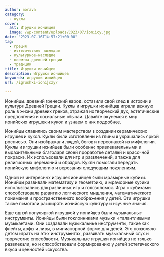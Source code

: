 ```yaml
---
author: morava
category:
  - куклы
cover:
  alt: Игрушки ионийцев
  image: /wp-content/uploads/2023/07/ioniicy.jpg
date: "2023-07-16T14:57:21+00:00"
tag:
  - греция
  - историческое-наследие
  - культурное-наследие
  - племена-древней-греции
  - традиции
title: Игрушки ионийцев
description: Игрушки ионийцев
keywords: Игрушки ионийцев
url: /igrushki-ionijczy/

---
```

Ионийцы, древний греческий народ, оставили свой след в истории и культуре Древней Греции. Куклы и игрушки ионийцев играли важную роль в жизни древних греков, отражая их творческий дух, эстетические предпочтения и социальные обычаи. Давайте окунемся в мир ионийских игрушек и кукол и узнаем о них подробнее.

Ионийцы славились своим мастерством в создании керамических игрушек и кукол. Куклы были изготовлены из глины и украшались яркой росписью. Они изображали людей, богов и персонажей из мифологии. Куклы и игрушки ионийцев были особенно привлекательными и выразительными благодаря своей проработке деталей и красочной покраске. Их использовали для игр и развлечений, а также для религиозных церемоний и обрядов. Куклы помогали передать ионийскую мифологию и верования следующим поколениям.

Одной из интересных игрушек ионийцев были мраморные кубики. Ионийцы развивали математику и геометрию, и мраморные кубики использовались для различных игр и головоломок. Игра с кубиками способствовала развитию логического мышления, математического понимания и пространственного воображения у детей. Эти игрушки также помогали расширять ионийскую культуру и научные знания.

Еще одной популярной игрушкой у ионийцев были музыкальные инструменты. Ионийцы были поклонниками музыки и талантливыми музыкантами. Они создавали музыкальные инструменты, такие как флейты, арфы и лиры, в миниатюрной форме для детей. Это позволяло детям играть на этих инструментах, развивать музыкальный слух и творческие способности. Музыкальные игрушки ионийцев не только развлекали, но и способствовали формированию у детей эстетического вкуса и ценностей искусства.
